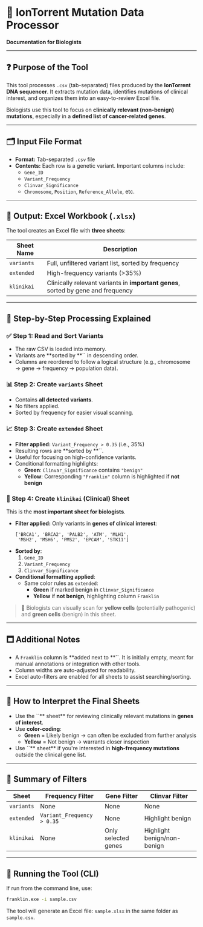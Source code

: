 # 🧪 IonTorrent Mutation Data Processor

**Documentation for Biologists**

---

## ❓ Purpose of the Tool

This tool processes `.csv` (tab-separated) files produced by the **IonTorrent DNA sequencer**. It extracts mutation data, identifies mutations of clinical interest, and organizes them into an easy-to-review Excel file.

Biologists use this tool to focus on **clinically relevant (non-benign) mutations**, especially in a **defined list of cancer-related genes**.

---

## 🗂 Input File Format

- **Format:** Tab-separated `.csv` file
- **Contents:** Each row is a genetic variant. Important columns include:
  - `Gene_ID`
  - `Variant_Frequency`
  - `Clinvar_Significance`
  - `Chromosome`, `Position`, `Reference_Allele`, etc.

---

## 🧪 Output: Excel Workbook (`.xlsx`)

The tool creates an Excel file with **three sheets**:

| Sheet Name | Description                                                                       |
| ---------- | --------------------------------------------------------------------------------- |
| `variants` | Full, unfiltered variant list, sorted by frequency                                |
| `extended` | High-frequency variants (>35%)                                                    |
| `klinikai` | Clinically relevant variants in **important genes**, sorted by gene and frequency |

---

## 🔄 Step-by-Step Processing Explained

### ✅ Step 1: Read and Sort Variants

- The raw CSV is loaded into memory.
- Variants are \*\*sorted by \*\*\`\` in descending order.
- Columns are reordered to follow a logical structure (e.g., chromosome → gene → frequency → population data).

### 📊 Step 2: Create `variants` Sheet

- Contains **all detected variants**.
- No filters applied.
- Sorted by frequency for easier visual scanning.

### 📈 Step 3: Create `extended` Sheet

- **Filter applied:** `Variant_Frequency > 0.35` (i.e., 35%)
- Resulting rows are \*\*sorted by \*\*\`\`.
- Useful for focusing on high-confidence variants.
- Conditional formatting highlights:
  - **Green**: `Clinvar_Significance` contains `"benign"`
  - **Yellow**: Corresponding `"Franklin"` column is highlighted if **not benign**

### 🧪 Step 4: Create `klinikai` (Clinical) Sheet

This is the **most important sheet for biologists**.

- **Filter applied:** Only variants in **genes of clinical interest**:
  ```
  ['BRCA1', 'BRCA2', 'PALB2', 'ATM', 'MLH1',
   'MSH2', 'MSH6', 'PMS2', 'EPCAM', 'STK11']
  ```
- **Sorted by**:
  1. `Gene_ID`
  2. `Variant_Frequency`
  3. `Clinvar_Significance`
- **Conditional formatting applied**:
  - Same color rules as `extended`:
    - **Green** if marked benign in `Clinvar_Significance`
    - **Yellow** if **not benign**, highlighting column `Franklin`

> 🧠 Biologists can visually scan for **yellow cells** (potentially pathogenic) and **green cells** (benign) in this sheet.

---

## 🗖 Additional Notes

- A `Franklin` column is \*\*added next to \*\*\`\`. It is initially empty, meant for manual annotations or integration with other tools.
- Column widths are auto-adjusted for readability.
- Excel auto-filters are enabled for all sheets to assist searching/sorting.

---

## 🧠 How to Interpret the Final Sheets

- Use the \`\`\*\* sheet\*\* for reviewing clinically relevant mutations in **genes of interest**.
- Use **color-coding**:
  - **Green** = Likely benign → can often be excluded from further analysis
  - **Yellow** = Not benign → warrants closer inspection
- Use \`\`\*\* sheet\*\* if you're interested in **high-frequency mutations** outside the clinical gene list.

---

## 🧪 Summary of Filters

| Sheet      | Frequency Filter           | Gene Filter         | Clinvar Filter              |
| ---------- | -------------------------- | ------------------- | --------------------------- |
| `variants` | None                       | None                | None                        |
| `extended` | `Variant_Frequency > 0.35` | None                | Highlight benign            |
| `klinikai` | None                       | Only selected genes | Highlight benign/non-benign |

---

## 🔧 Running the Tool (CLI)

If run from the command line, use:

```bash
franklin.exe -i sample.csv
```

The tool will generate an Excel file: `sample.xlsx` in the same folder as `sample.csv`.
